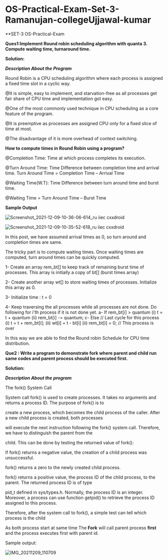 # OS-Practical-Exam-Set-3-Ramanujan-collegeUjjawal-kumar

**SET-3 OS-Practical-Exam

**Ques1:Implement Round robin scheduling algorithm with quanta 3. Compute waiting time, 
turnaround time.**

**Solution:**

*********Description About the Program*********

Round Robin is a CPU scheduling algorithm where each process is assigned a fixed time slot in a cyclic way.

@It is simple, easy to implement, and starvation-free as all processes get fair share of CPU time and implementation got easy. 

@One of the most commonly used technique in CPU scheduling as a core feature of the program.

@It is preemptive as processes are assigned CPU only for a fixed slice of time at most.

@The disadvantage of it is more overhead of context switching.

**How to compute times in Round Robin using a program?**

@Completion Time: Time at which process completes its execution.

@Turn Around Time: Time Difference between completion time and arrival time. Turn Around Time = Completion Time – Arrival Time

@Waiting Time(W.T): Time Difference between turn around time and burst time. 

@Waiting Time = Turn Around Time – Burst Time

**Sample Output**

![Screenshot_2021-12-09-10-36-06-614_ru iiec cxxdroid](https://user-images.githubusercontent.com/83595564/145340001-f5e7b947-7114-422f-8988-c8734c21f330.jpg)

 
 ![Screenshot_2021-12-09-10-35-52-618_ru iiec cxxdroid](https://user-images.githubusercontent.com/83595564/145339365-2f379d0a-f5e1-4fd2-8372-c40401c890d9.jpg)
 
In this post, we have assumed arrival times as 0, so turn around and completion times are same.

The tricky part is to compute waiting times. Once waiting times are computed, turn around times can be quickly computed.

1- Create an array rem_bt[] to keep track of remaining
   burst time of processes. This array is initially a 
   copy of bt[] (burst times array)
   
2- Create another array wt[] to store waiting times
   of processes. Initialize this array as 0.
   
3- Initialize time : t = 0

4- Keep traversing the all processes while all processes
   are not done. Do following for i'th process if it is
   not done yet.
    a- If rem_bt[i] > quantum
       (i)  t = t + quantum
       (ii) rem_bt[i] -= quantum;
    c- Else // Last cycle for this process
       (i)  t = t + rem_bt[i];
       (ii) wt[i] = t - bt[i]
       (ii) rem_bt[i] = 0; // This process is over
       
In this way we are able to find the Round robin Schedule for CPU time distribution. 


**Que2 : Write a program to demonstrate fork where parent and child run same codes and parent 
process should be executed first.**

**Solution:**

***Description About the program***

The fork() System Call

System call fork() is used to create processes. It takes no arguments and returns a process ID. The purpose of fork() is to

create a new process, which becomes the child process of the caller. After a new child process is created, both processes 

will execute the next instruction following the fork() system call. Therefore, we have to distinguish the parent from the

child. This can be done by testing the returned value of fork():

If fork() returns a negative value, the creation of a child process was unsuccessful.

fork() returns a zero to the newly created child process.

fork() returns a positive value, the process ID of the child process, to the parent. The returned process ID is of type

pid_t defined in sys/types.h. Normally, the process ID is an integer. Moreover, a process can use function getpid() to retrieve the process ID assigned to this process.

Therefore, after the system call to fork(), a simple test can tell which process is the child

As both process start at same time The **Fork** will call parent process **first** and the process executes first with parent id. 

Sample output:

![IMG_20211209_110709](https://user-images.githubusercontent.com/83595564/145342322-cd19e292-6d4b-4ad9-8234-6e80c7673f8e.jpg)

